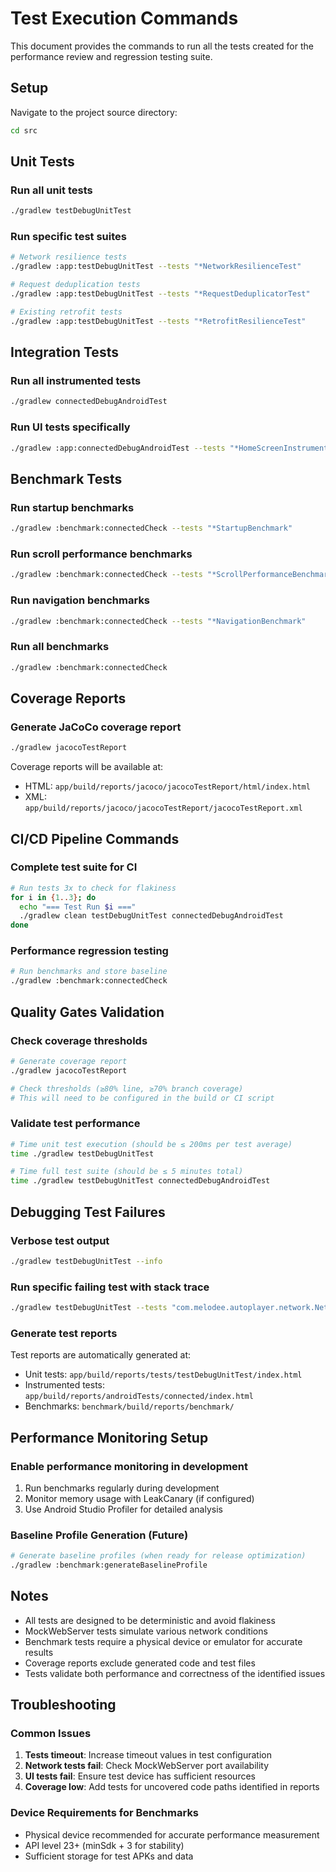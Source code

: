 # Test Execution Commands

This document provides the commands to run all the tests created for the performance review and regression testing suite.

## Setup

Navigate to the project source directory:
```bash
cd src
```

## Unit Tests

### Run all unit tests
```bash
./gradlew testDebugUnitTest
```

### Run specific test suites
```bash
# Network resilience tests
./gradlew :app:testDebugUnitTest --tests "*NetworkResilienceTest"

# Request deduplication tests  
./gradlew :app:testDebugUnitTest --tests "*RequestDeduplicatorTest"

# Existing retrofit tests
./gradlew :app:testDebugUnitTest --tests "*RetrofitResilienceTest"
```

## Integration Tests

### Run all instrumented tests
```bash
./gradlew connectedDebugAndroidTest
```

### Run UI tests specifically
```bash
./gradlew :app:connectedDebugAndroidTest --tests "*HomeScreenInstrumentedTest"
```

## Benchmark Tests

### Run startup benchmarks
```bash
./gradlew :benchmark:connectedCheck --tests "*StartupBenchmark"
```

### Run scroll performance benchmarks
```bash
./gradlew :benchmark:connectedCheck --tests "*ScrollPerformanceBenchmark"
```

### Run navigation benchmarks
```bash
./gradlew :benchmark:connectedCheck --tests "*NavigationBenchmark"
```

### Run all benchmarks
```bash
./gradlew :benchmark:connectedCheck
```

## Coverage Reports

### Generate JaCoCo coverage report
```bash
./gradlew jacocoTestReport
```

Coverage reports will be available at:
- HTML: `app/build/reports/jacoco/jacocoTestReport/html/index.html`
- XML: `app/build/reports/jacoco/jacocoTestReport/jacocoTestReport.xml`

## CI/CD Pipeline Commands

### Complete test suite for CI
```bash
# Run tests 3x to check for flakiness
for i in {1..3}; do
  echo "=== Test Run $i ==="
  ./gradlew clean testDebugUnitTest connectedDebugAndroidTest
done
```

### Performance regression testing
```bash
# Run benchmarks and store baseline
./gradlew :benchmark:connectedCheck
```

## Quality Gates Validation

### Check coverage thresholds
```bash
# Generate coverage report
./gradlew jacocoTestReport

# Check thresholds (≥80% line, ≥70% branch coverage)
# This will need to be configured in the build or CI script
```

### Validate test performance
```bash
# Time unit test execution (should be ≤ 200ms per test average)
time ./gradlew testDebugUnitTest

# Time full test suite (should be ≤ 5 minutes total)
time ./gradlew testDebugUnitTest connectedDebugAndroidTest
```

## Debugging Test Failures

### Verbose test output
```bash
./gradlew testDebugUnitTest --info
```

### Run specific failing test with stack trace
```bash
./gradlew testDebugUnitTest --tests "com.melodee.autoplayer.network.NetworkResilienceTest.http_timeout_errors_are_handled_gracefully" --stacktrace
```

### Generate test reports
Test reports are automatically generated at:
- Unit tests: `app/build/reports/tests/testDebugUnitTest/index.html`
- Instrumented tests: `app/build/reports/androidTests/connected/index.html`
- Benchmarks: `benchmark/build/reports/benchmark/`

## Performance Monitoring Setup

### Enable performance monitoring in development
1. Run benchmarks regularly during development
2. Monitor memory usage with LeakCanary (if configured)
3. Use Android Studio Profiler for detailed analysis

### Baseline Profile Generation (Future)
```bash
# Generate baseline profiles (when ready for release optimization)
./gradlew :benchmark:generateBaselineProfile
```

## Notes

- All tests are designed to be deterministic and avoid flakiness
- MockWebServer tests simulate various network conditions
- Benchmark tests require a physical device or emulator for accurate results
- Coverage reports exclude generated code and test files
- Tests validate both performance and correctness of the identified issues

## Troubleshooting

### Common Issues

1. **Tests timeout**: Increase timeout values in test configuration
2. **Network tests fail**: Check MockWebServer port availability  
3. **UI tests fail**: Ensure test device has sufficient resources
4. **Coverage low**: Add tests for uncovered code paths identified in reports

### Device Requirements for Benchmarks
- Physical device recommended for accurate performance measurement
- API level 23+ (minSdk + 3 for stability)
- Sufficient storage for test APKs and data